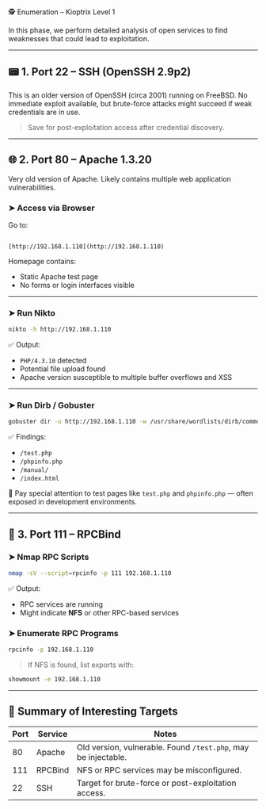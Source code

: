 🕵️ Enumeration – Kioptrix Level 1

In this phase, we perform detailed analysis of open services to find weaknesses that could lead to exploitation.

---

## 📟 1. Port 22 – SSH (OpenSSH 2.9p2)

This is an older version of OpenSSH (circa 2001) running on FreeBSD. No immediate exploit available, but brute-force attacks might succeed if weak credentials are in use.

> Save for post-exploitation access after credential discovery.

---

## 🌐 2. Port 80 – Apache 1.3.20

Very old version of Apache. Likely contains multiple web application vulnerabilities.

### ➤ Access via Browser
Go to:
```

[http://192.168.1.110](http://192.168.1.110)

````

Homepage contains:
- Static Apache test page
- No forms or login interfaces visible

---

### ➤ Run Nikto
```bash
nikto -h http://192.168.1.110
````

✅ Output:

* `PHP/4.3.10` detected
* Potential file upload found
* Apache version susceptible to multiple buffer overflows and XSS

---

### ➤ Run Dirb / Gobuster

```bash
gobuster dir -u http://192.168.1.110 -w /usr/share/wordlists/dirb/common.txt
```

✅ Findings:

* `/test.php`
* `/phpinfo.php`
* `/manual/`
* `/index.html`

📌 Pay special attention to test pages like `test.php` and `phpinfo.php` — often exposed in development environments.

---

## 🧾 3. Port 111 – RPCBind

### ➤ Nmap RPC Scripts

```bash
nmap -sV --script=rpcinfo -p 111 192.168.1.110
```

✅ Output:

* RPC services are running
* Might indicate **NFS** or other RPC-based services

### ➤ Enumerate RPC Programs

```bash
rpcinfo -p 192.168.1.110
```

> If NFS is found, list exports with:

```bash
showmount -e 192.168.1.110
```

---

## 🧠 Summary of Interesting Targets

| Port | Service | Notes                                                          |
| ---- | ------- | -------------------------------------------------------------- |
| 80   | Apache  | Old version, vulnerable. Found `/test.php`, may be injectable. |
| 111  | RPCBind | NFS or RPC services may be misconfigured.                      |
| 22   | SSH     | Target for brute-force or post-exploitation access.            |
